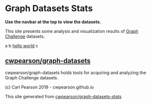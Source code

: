 # Graph Datasets Stats

**Use the navbar at the top to view the datasets.**

This site presents some analysis and visualization results of [Graph Challenge](https://graphchallenge.mit.edu) datasets.

a b <a href="/table.html">hello world</a> c

## [cwpearson/graph-datasets](https://github.com/cwpearson/graph-datasets)

cwpearson/graph-datasets holds tools for acquiring and analyzing the Graph Challenge datasets.


(c) Carl Pearson 2019 - cwpearson.github.io

This site generated from [cwpearson/graph-datasets-stats](https://github.com/cwpearson/graph-datasets-stats)

